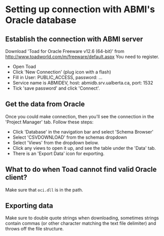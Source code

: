 # Setting up connection with ABMI's Oracle database

## Establish the connection with ABMI server

Download 'Toad for Oracle Freeware v12.6 (64-bit)' 
from http://www.toadworld.com/m/freeware/default.aspx
You need to register.

* Open Toad
* Click 'New Connection' (plug icon with a flash)
* Fill in User: PUBLIC_ACCESS, password: ...
* Service name is ABMIDEV, host: abmidb.srv.ualberta.ca, port: 1532
* Tick 'save password' and click 'Connect'.

## Get the data from Oracle

Once you could make connection, then you'll see the connection 
in the 'Project Manager' tab. Follow these steps:

* Click 'Database' in the navigation bar and select 'Schema Browser'
* Select 'CSVDOWNLOAD' from the schemas dropdown
* Select 'Views' from the dropdown below.
* Click any views to open it up, and see the table under the 'Data' tab.
* There is an 'Export Data' icon for exporting.
 
## What to do when Toad cannot find valid Oracle client?

Make sure that `oci.dll` is in the path.

## Exporting data

Make sure to double quote strings when downloading, sometimes strings contain commas 
(or other character matching the text file delimiter) and throws off the file structure.
